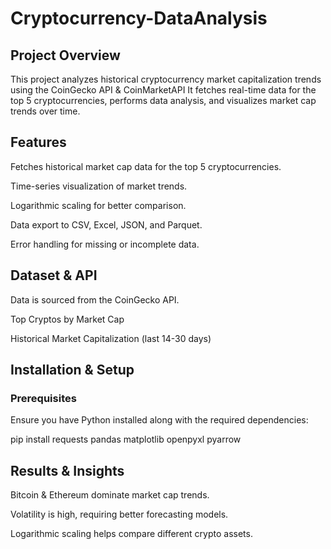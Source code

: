 # Cryptocurrency-DataAnalysis

## Project Overview

This project analyzes historical cryptocurrency market capitalization trends using the CoinGecko API & CoinMarketAPI
It fetches real-time data for the top 5 cryptocurrencies, performs data analysis, and visualizes market cap trends over time.

## Features

Fetches historical market cap data for the top 5 cryptocurrencies.

Time-series visualization of market trends.

Logarithmic scaling for better comparison.

Data export to CSV, Excel, JSON, and Parquet.

Error handling for missing or incomplete data.


## Dataset & API

Data is sourced from the CoinGecko API.

Top Cryptos by Market Cap

Historical Market Capitalization (last 14-30 days)

## Installation & Setup

### Prerequisites

Ensure you have Python installed along with the required dependencies:

pip install requests pandas matplotlib openpyxl pyarrow

## Results & Insights

Bitcoin & Ethereum dominate market cap trends.

Volatility is high, requiring better forecasting models.

Logarithmic scaling helps compare different crypto assets.


